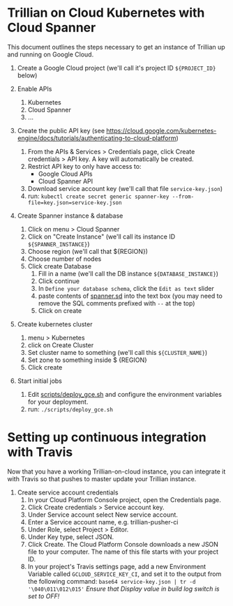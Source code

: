 # Trillian on Cloud Kubernetes with Cloud Spanner

This document outlines the steps necessary to get an instance of Trillian up and
running on Google Cloud.

1.  Create a Google Cloud project (we'll call it's project ID `${PROJECT_ID}`
    below)
2.  Enable APIs

    1.  Kubernetes
    2.  Cloud Spanner
    3.  ...

3.  Create the public API key (see
    https://cloud.google.com/kubernetes-engine/docs/tutorials/authenticating-to-cloud-platform)

    1.  From the APIs & Services > Credentials page, click Create credentials >
        API key. A key will automatically be created.
    2.  Restrict API key to only have access to:
        *   Google Cloud APIs
        *   Cloud Spanner API
    3.  Download service account key (we'll call that file `service-key.json`)
    4.  run: `kubectl create secret generic spanner-key
        --from-file=key.json=service-key.json`

4.  Create Spanner instance & database

    1.  Click on menu > Cloud Spanner
    2.  Click on "Create Instance" (we'll call its instance ID
        `${SPANNER_INSTANCE}`)
    3.  Choose region (we'll call that ${REGION})
    4.  Choose number of nodes
    5.  Click create Database
        1.  Fill in a name (we'll call the DB instance `${DATABASE_INSTANCE}`)
        2.  Click continue
        3.  In `Define your database schema`, click the `Edit as text` slider
        4.  paste contents of [spanner.sd](storage/cloudspanner/spanner.sdl)
            into the text box (you may need to remove the SQL comments prefixed
            with `--` at the top)
        5.  Click on create

5.  Create kubernetes cluster

    1.  menu > Kubernetes
    2.  click on Create Cluster
    3.  Set cluster name to something (we'll call this `${CLUSTER_NAME}`)
    4.  Set zone to something inside $ {REGION}
    5.  Click create

6.  Start initial jobs

    1.  Edit [scripts/deploy\_gce.sh](scripts/deploy.sh) and configure the
        environment variables for your deployment.
    1.  run: `./scripts/deploy_gce.sh`

# Setting up continuous integration with Travis

Now that you have a working Trillian-on-cloud instance, you can integrate it
with Travis so that pushes to master update your Trillian instance.

1.  Create service account credentials
    1.  In your Cloud Platform Console project, open the Credentials page.
    2.  Click Create credentials > Service account key.
    3.  Under Service account select New service account.
    4.  Enter a Service account name, e.g. trillian-pusher-ci
    5.  Under Role, select Project > Editor.
    6.  Under Key type, select JSON.
    7.  Click Create. The Cloud Platform Console downloads a new JSON file to
        your computer. The name of this file starts with your project ID.
    8.  In your project's Travis settings page, add a new Environment Variable
        called `GCLOUD_SERVICE_KEY_CI`, and set it to the output from the
        following command: `base64 service-key.json | tr -d '\040\011\012\015'`
        *Ensure that _Display value in build log_ switch is set to OFF!*
